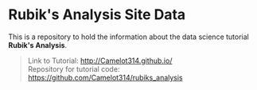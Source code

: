 # Rubik's Analysis Site Data
This is a repository to hold the information about the data science tutorial **Rubik's Analysis**.
> Link to Tutorial: http://Camelot314.github.io/
> <br>
> Repository for tutorial code: https://github.com/Camelot314/rubiks_analysis